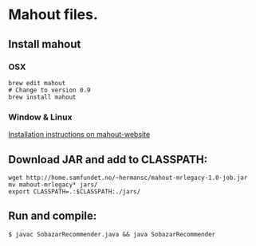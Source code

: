 # Mahout files.

## Install mahout

### OSX

    brew edit mahout
    # Change to version 0.9
    brew install mahout

### Window & Linux

[Installation instructions on mahout-website](https://mahout.apache.org/developers/buildingmahout.html)

## Download JAR and add to CLASSPATH:

    wget http://home.samfundet.no/~hermansc/mahout-mrlegacy-1.0-job.jar
    mv mahout-mrlegacy* jars/
    export CLASSPATH=.:$CLASSPATH:./jars/

## Run and compile:

    $ javac SobazarRecommender.java && java SobazarRecommender
